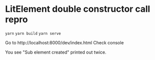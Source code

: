 # LitElement double constructor call repro

`yarn`
`yarn build`
`yarn serve`

Go to http://localhost:8000/dev/index.html
Check console

You see "Sub element created" printed out twice.